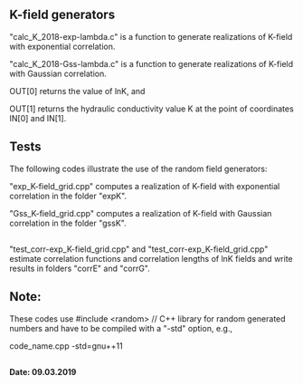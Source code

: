 ## K-field generators

"calc_K_2018-exp-lambda.c" is a function to generate realizations of  K-field with exponential correlation.

"calc_K_2018-Gss-lambda.c" is a function to generate realizations of  K-field with Gaussian correlation.

OUT[0] returns the value of lnK, and

OUT[1] returns the hydraulic conductivity value K at the point of coordinates IN[0] and IN[1].


## Tests

The following codes illustrate the use of the random field generators:

"exp_K-field_grid.cpp" computes a realization of K-field with exponential correlation in the folder "expK".

"Gss_K-field_grid.cpp" computes a realization of K-field with Gaussian  correlation in the folder "gssK".

##
"test_corr-exp_K-field_grid.cpp" and "test_corr-exp_K-field_grid.cpp" estimate correlation functions and 
		       correlation lengths of lnK fields and write results in folders "corrE" and "corrG".
##


## Note:
These codes use 
#include \<random\> // C++ library for random generated numbers
and have to be compiled with a "-std" option, e.g.,

code_name.cpp -std=gnu++11

##
#### Date: 09.03.2019
